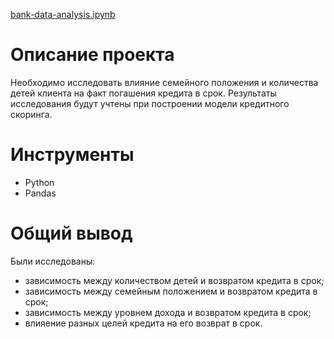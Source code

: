 [bank-data-analysis.ipynb](https://github.com/thmndswpr/data-analyst-projects/blob/main/bank-data/bank_data_analysis.ipynb)
# Описание проекта
Необходимо исследовать влияние семейного положения и количества детей клиента на факт погашения кредита в срок.
Результаты исследования будут учтены при построении модели кредитного скоринга.

#  Инструменты
* Python
* Pandas

# Общий вывод
Были исследованы:
* зависимость между количеством детей и возвратом кредита в срок;
* зависимость между семейным положением и возвратом кредита в срок;
* зависимость между уровнем дохода и возвратом кредита в срок;
* влияение разных целей кредита на его возврат в срок.

